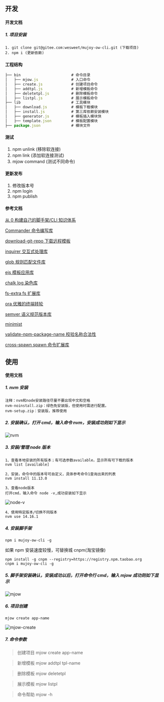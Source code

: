 <!--
 * @Description: node 开发cli工具
 * @Author: panrui
 * @Date: 2021-06-21 14:42:47
 * @LastEditTime: 2021-10-19 16:18:23
 * @LastEditors: panrui
 * 不忘初心,不负梦想
-->

## 开发

#### 开发文档

##### 1. 项目安装

```
1. git clone git@gitee.com:wesweet/mujoy-ow-cli.git (下载项目)
2. npm i (更新依赖)
```

#### 工程结构

```js
├── bin                       # 命令目录
│   ├── mjow.js               # 入口命令
│   ├── create.js             # 创建项目命令
│   ├── addtpl.js             # 新增模板命令
│   ├── deletetpl.js          # 删除模板命令
│   ├── listpl.js             # 展示模板命令
├── lib                       # 工具模块
│   ├── download.js           # 模板下载模块
│   ├── install.js            # 第三库依赖安装模块
│   ├── generator.js          # 模板插入模块快
│   ├── template.json         # 模板配置模块
├── package.json              # 模块文件
```

#### 测试

1. npm unlink (移除软连接)
2. npm link (添加软连接测试)
3. mjow command <options> (测试不同命令)

#### 更新发布

1. 修改版本号
2. npm login
3. npm publish

#### 参考文档

[从 0 构建自己的脚手架/CLI 知识体系](https://juejin.cn/post/6966119324478079007#heading-0)

[Commander 命令编写库](https://github.com/tj/commander.js/blob/master/Readme_zh-CN.md#%e5%91%bd%e4%bb%a4)

[download-git-repo 下载远程模板](https://gitlab.com/flippidippi/download-git-repo)

[inquirer 交互式处理库](https://github.com/SBoudrias/Inquirer.js)

[glob 规则匹配文件库](https://github.com/isaacs/node-glob)

[ejs 模板应用库](https://github.com/mde/ejs)

[chalk log 染色库](https://github.com/chalk/chalk)

[fs-extra fs 扩展库](https://github.com/jprichardson/node-fs-extra)

[ora 优雅的终端转轮](https://github.com/sindresorhus/ora)

[semver 语义规范版本库](https://github.com/npm/node-semver)

[minimist](https://github.com/substack/minimist)

[validate-npm-package-name 校验名称合法性](https://github.com/npm/validate-npm-package-name)

[cross-spawn spawn 命令扩展库](https://github.com/moxystudio/node-cross-spawn)

## 使用

#### 使用文档

##### 1. nvm 安装

```
注释：nvm和node安装路径尽量不要出现中文和空格
nvm-noinstall.zip：绿色免安装版，但使用时需进行配置。
nvm-setup.zip：安装版，推荐使用
```

##### 2. 安装确认，打开 cmd，输入命令 nvm，安装成功则如下显示

![nvm](http://work.panrui.top:8083/static/images/nvm.png)

##### 3. 安装/管理 node 版本

```
1、查看本地安装的所有版本；有可选参数available，显示所有可下载的版本
nvm list [available]
```

```
2、安装，命令中的版本号可自定义，具体参考命令1查询出来的列表
nvm install 11.13.0
```

```
3、查看node版本
打开cmd，输入命令 node -v,成功安装如下显示
```

![node-v](http://work.panrui.top:8083/static/images/node-v.png)

```
4、使用特定版本/切换不同版本
nvm use 14.16.1
```

##### 4. 安装脚手架

```
npm i mujoy-ow-cli -g
```

如果 npm 安装速度较慢，可替换城 cnpm(淘宝镜像)

```
npm install -g cnpm --registry=https://registry.npm.taobao.org
cnpm i mujoy-ow-cli -g
```

##### 5. 脚手架安装确认，安装成功以后，打开命令行 cmd，输入 mjow 成功则如下显示

![mjow](http://work.panrui.top:8083/static/images/mjow.png)

##### 6. 项目创建

```
mjow create app-name
```

![mjow-create](http://work.panrui.top:8083/static/images/mjow-create.png)

##### 7. 命令参数

> 创建项目 mjow create app-name

> 新增模板 mjow addtpl tpl-name

> 删除模板 mjow deletetpl

> 展示模板 mjow listpl

> 命令帮助 mjow -h
